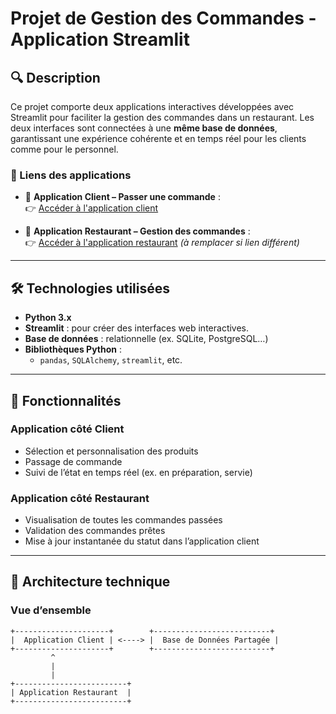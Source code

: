 # Projet de Gestion des Commandes - Application Streamlit

## 🔍 Description

Ce projet comporte deux applications interactives développées avec Streamlit pour faciliter la gestion des commandes dans un restaurant. Les deux interfaces sont connectées à une **même base de données**, garantissant une expérience cohérente et en temps réel pour les clients comme pour le personnel.

### 🔗 Liens des applications

- 🛒 **Application Client – Passer une commande** :  
  👉 [Accéder à l'application client](https://melaniessmoothies-cmalwzvavhyoevkn4bwvcw.streamlit.app/)

- 🧾 **Application Restaurant – Gestion des commandes** :  
  👉 [Accéder à l'application restaurant](https://melaniessmoothies-xappq43wkxa86ppwges5hpf.streamlit.app/) *(à remplacer si lien différent)*

---

## 🛠️ Technologies utilisées

- **Python 3.x**
- **Streamlit** : pour créer des interfaces web interactives.
- **Base de données** : relationnelle (ex. SQLite, PostgreSQL…)
- **Bibliothèques Python** :
  - `pandas`, `SQLAlchemy`, `streamlit`, etc.

---

## 🚀 Fonctionnalités

### Application côté **Client**

- Sélection et personnalisation des produits
- Passage de commande
- Suivi de l’état en temps réel (ex. en préparation, servie)

### Application côté **Restaurant**

- Visualisation de toutes les commandes passées
- Validation des commandes prêtes
- Mise à jour instantanée du statut dans l’application client

---

## 🧱 Architecture technique

### Vue d’ensemble

```plaintext
+---------------------+        +--------------------------+
|  Application Client | <----> |  Base de Données Partagée |
+---------------------+        +--------------------------+
         ^
         |
         |
+-------------------------+
| Application Restaurant  |
+-------------------------+
